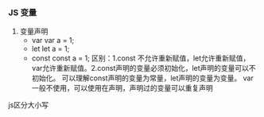 ### JS 变量
1. 变量声明
    - var
    var a = 1;
    - let
    let a = 1;
    - const
    const a = 1;
    区别：1.const 不允许重新赋值，let允许重新赋值，var允许重新赋值。2.const声明的变量必须初始化，let声明的变量可以不初始化。
    可以理解const声明的变量为常量，let声明的变量为变量。
    var 一般不使用，可以使用在声明，声明过的变量可以重复声明

js区分大小写

